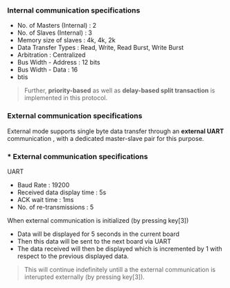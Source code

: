 ### **Internal communication specifications**
- No. of Masters (Internal) : 2
- No. of Slaves (Internal) : 3
- Memory size of slaves : 4k, 4k, 2k
- Data Transfer Types : Read, Write, Read Burst, Write Burst
- Arbitration : Centralized
- Bus Width - Address : 12 bits
- Bus Width - Data : 16 
- btis
 > Further, **priority-based** as well as **delay-based split transaction** is implemented in this protocol. 
 
 ### **External communication specifications**
 External mode supports single byte data transfer through an **external UART** communication , with a dedicated master-slave pair for this purpose. 

### * External communication specifications
UART
* Baud Rate : 19200
* Received data display time : 5s
* ACK wait time : 1ms
* No. of re-transmissions : 5 

When external communication is initialized (by pressing key[3])
 - Data will be displayed for 5 seconds in the current board
 - Then this data will be sent to the next board via UART
 - The data received will then be displayed which is incremented by 1 with respect to the previous displayed data.

> This will continue indefinitely untill a the external communication is interupted externally (by pressing key[3]). 
